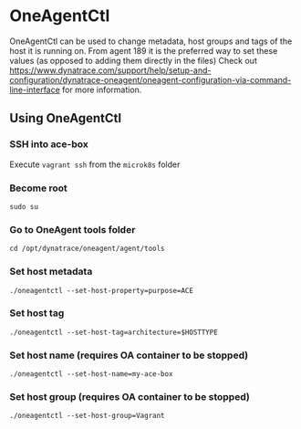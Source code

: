 # OneAgentCtl

OneAgentCtl can be used to change metadata, host groups and tags of the host it is running on.
From agent 189 it is the preferred way to set these values (as opposed to adding them directly in the files)
Check out https://www.dynatrace.com/support/help/setup-and-configuration/dynatrace-oneagent/oneagent-configuration-via-command-line-interface for more information.

## Using OneAgentCtl

### SSH into ace-box
Execute `vagrant ssh` from the `microk8s` folder

### Become root
`sudo su`

### Go to OneAgent tools folder
`cd /opt/dynatrace/oneagent/agent/tools`

### Set host metadata
`./oneagentctl --set-host-property=purpose=ACE`

### Set host tag
`./oneagentctl --set-host-tag=architecture=$HOSTTYPE`

### Set host name (requires OA container to be stopped)
`./oneagentctl --set-host-name=my-ace-box`

### Set host group (requires OA container to be stopped)
`./oneagentctl --set-host-group=Vagrant`
